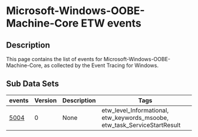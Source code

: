 # Microsoft-Windows-OOBE-Machine-Core ETW events

## Description
This page contains the list of events for Microsoft-Windows-OOBE-Machine-Core, as collected by the Event Tracing for Windows.

## Sub Data Sets
|events|Version|Description|Tags|
|---|---|---|---|
|[5004](events/event-5004.md)|0|None|etw_level_Informational, etw_keywords_msoobe, etw_task_ServiceStartResult|
